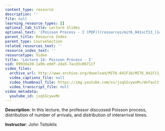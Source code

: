 ```yaml
---
content_type: resource
description: ''
file: null
learning_resource_types: []
optional_tab_title: Lecture Slides
optional_text: '[Poisson Process - I (PDF)](resources/mit6_041scf13_l14)'
parent_title: Resource Index
parent_type: CourseSection
related_resources_text: ''
resource_index_text: ''
resourcetype: Video
title: 'Lecture 14: Poisson Process - I'
uid: 0993da30-1a9b-e0df-2da5-7acd3c06711f
video_files:
  archive_url: http://www.archive.org/download/MIT6.041F10/MIT6_041F11_lec14_300k.mp4
  video_captions_file: null
  video_thumbnail_file: https://img.youtube.com/vi/jsqSScywvMc/default.jpg
  video_transcript_file: null
video_metadata:
  youtube_id: jsqSScywvMc
---
```


**Description**: In this lecture, the professor discussed Poisson process, distribution of number of arrivals, and distribution of interarrival times.

**Instructor**: John Tsitsiklis